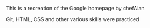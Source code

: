 This is a recreation of the Google homepage by chefAlan

Git, HTML, CSS and other various skills were practiced